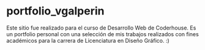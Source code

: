 # portfolio_vgalperin

Este sitio fue realizado para el curso de Desarrollo Web de Coderhouse. Es un portfolio personal con una selección de mis trabajos realizados con fines académicos para la carrera de Licenciatura en Diseño Gráfico. :)
